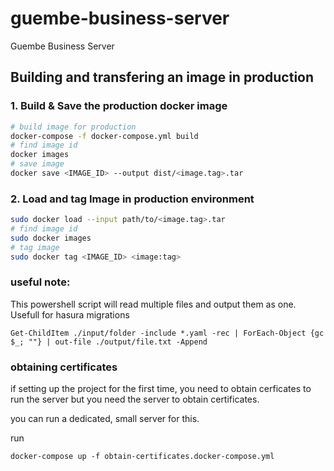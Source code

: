 # guembe-business-server
Guembe Business Server


## Building and transfering an image in production

### 1. Build & Save the production docker image

```sh
# build image for production
docker-compose -f docker-compose.yml build
# find image id
docker images
# save image
docker save <IMAGE_ID> --output dist/<image.tag>.tar
```

### 2. Load and tag Image in production environment

```sh
sudo docker load --input path/to/<image.tag>.tar
# find image id
sudo docker images
# tag image
sudo docker tag <IMAGE_ID> <image:tag>
```

### useful note:

This powershell script will read multiple files and output them as one. Usefull for hasura migrations

```
Get-ChildItem ./input/folder -include *.yaml -rec | ForEach-Object {gc $_; ""} | out-file ./output/file.txt -Append
```



### obtaining certificates

if setting up the project for the first time, you need to obtain cerficates to run the server
but you need the server to obtain certificates.

you can run a dedicated, small server for this.

run

```
docker-compose up -f obtain-certificates.docker-compose.yml
```